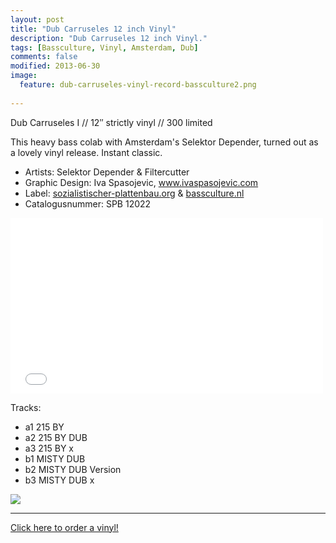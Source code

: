 ```yaml
---
layout: post
title: "Dub Carruseles 12 inch Vinyl"
description: "Dub Carruseles 12 inch Vinyl."
tags: [Bassculture, Vinyl, Amsterdam, Dub]
comments: false
modified: 2013-06-30
image:
  feature: dub-carruseles-vinyl-record-bassculture2.png
  
---
```


Dub Carruseles I // 12″ strictly vinyl // 300 limited

This heavy bass colab with Amsterdam's Selektor Depender, turned out as a lovely vinyl release. Instant classic.

* Artists: Selektor Depender & Filtercutter
* Graphic Design: Iva Spasojevic, <a href="http://www.ivaspasojevic.com/" target="_blank">www.ivaspasojevic.com</a>
* Label: <a href="http://sozialistischer-plattenbau.org/" target="_blank">sozialistischer-plattenbau.org</a> & <a href="http://http://www.bassculture.nl/" target="_blank">bassculture.nl</a>
* Catalogusnummer: SPB 12022


<iframe src="//player.vimeo.com/video/68415356" width="500" height="281" frameborder="0" webkitallowfullscreen mozallowfullscreen allowfullscreen></iframe>


Tracks:

* a1 215 BY
* a2 215 BY DUB
* a3 215 BY x
* b1 MISTY DUB
* b2 MISTY DUB Version
* b3 MISTY DUB x


<a href="http://sozialistischer-plattenbau.org/home/spb12021-selektor-depender-filtercutter-dub-carusseles/"><img src="http://www.bassculture.nl/wp-content/uploads/2012/08/dub-carruseles-12inch-vinyl-release.jpg"></a>

---

<div markdown="0"><a href="http://sozialistischer-plattenbau.org/home/spb12021-selektor-depender-filtercutter-dub-carusseles/" target="_blank" class="btn btn-info">Click here to order a vinyl!</a></div>